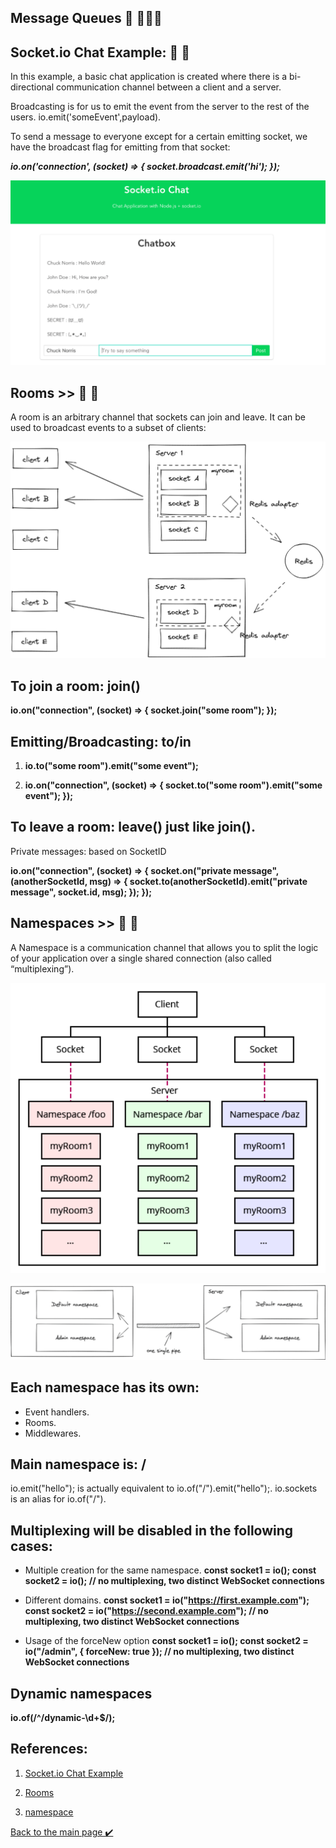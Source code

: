 ## Message Queues 👋 👩🏻‍💻

## Socket.io Chat Example: 👀 📝
In this example, a basic chat application is created where there is a bi-directional communication channel between a client and a server.

Broadcasting is for us to emit the event from the server to the rest of the users. io.emit('someEvent',payload).

To send a message to everyone except for a certain emitting socket, we have the broadcast flag for emitting from that socket:



***io.on('connection', (socket) => {
  socket.broadcast.emit('hi');
});***

![chat app](./assest/chat.png)


## Rooms >> 👀 📝
A room is an arbitrary channel that sockets can join and leave. It can be used to broadcast events to a subset of clients:

![room](./assest/room.png)


##  To join a room: join() <br>
**io.on("connection", (socket) => {
  socket.join("some room");
});**


## Emitting/Broadcasting: to/in
1. **io.to("some room").emit("some event");**


2. **io.on("connection", (socket) => {
  socket.to("some room").emit("some event");
});**


## To leave a room: leave() just like join().
Private messages: based on SocketID

**io.on("connection", (socket) => {
  socket.on("private message", (anotherSocketId, msg) => {
    socket.to(anotherSocketId).emit("private message", socket.id, msg);
  });
});**




## Namespaces >> 👀 📝
A Namespace is a communication channel that allows you to split the logic of your application over a single shared connection (also called “multiplexing”).

![namespace](./assest/namspace.png)

![namespace](./assest/namespace1.png)


## Each namespace has its own:
- Event handlers.
- Rooms.
- Middlewares.


## Main namespace is: /
io.emit("hello"); is actually equivalent to io.of("/").emit("hello");. io.sockets is an alias for io.of("/").


## Multiplexing will be disabled in the following cases:
- Multiple creation for the same namespace.
**const socket1 = io();
const socket2 = io(); // no multiplexing, two distinct WebSocket connections**


- Different domains.
**const socket1 = io("https://first.example.com");
const socket2 = io("https://second.example.com"); // no multiplexing, two distinct WebSocket connections**

- Usage of the forceNew option
**const socket1 = io();
const socket2 = io("/admin", { forceNew: true }); // no multiplexing, two distinct WebSocket connections**



## Dynamic namespaces
**io.of(/^\/dynamic-\d+$/);**




## References:
1. [Socket.io Chat Example](https://socket.io/get-started/chat/)

2. [Rooms](https://socket.io/docs/v4/rooms)

3. [namespace](https://socket.io/docs/v4/namespaces/)




[Back to the main page  ✔️](README.md)